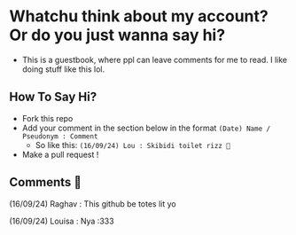 # Whatchu think about my account? Or do you just wanna say hi?
- This is a guestbook, where ppl can leave comments for me to read. I like doing stuff like this lol.

## How To Say Hi?
- Fork this repo
- Add your comment in the section below in the format
  ```(Date) Name / Pseudonym : Comment```
  - So like this:
  ```(16/09/24) Lou : Skibidi toilet rizz 💜```
- Make a pull request !


## Comments 🎍 
<div align = left>
<!--Input here !!-->
(16/09/24) Raghav : This github be totes lit yo

(16/09/24) Louisa : Nya :333 


</div>
